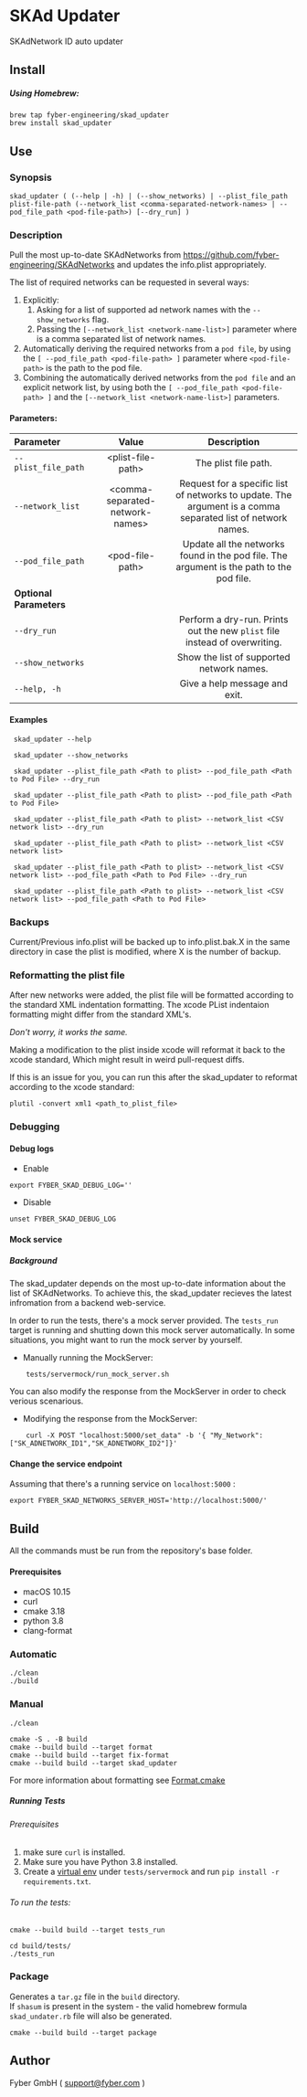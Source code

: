 # SKAd Updater 

SKAdNetwork ID auto updater

## Install

##### Using Homebrew:
    brew tap fyber-engineering/skad_updater
    brew install skad_updater

## Use

### Synopsis

    skad_updater ( (--help | -h) | (--show_networks) | --plist_file_path plist-file-path (--network_list <comma-separated-network-names> | --pod_file_path <pod-file-path>) [--dry_run] )

### Description
 Pull the most up-to-date SKAdNetworks from https://github.com/fyber-engineering/SKAdNetworks and updates the info.plist appropriately.

 The list of required networks can be requested in several ways:

1.   Explicitly:
     1.  Asking for a list of supported ad network names with the `--show_networks` flag.
     1.  Passing the `[--network_list <network-name-list>]` parameter where <network-name-list> is a comma separated list of network names.
1.   Automatically deriving the required networks from a `pod file`, by using the `[ --pod_file_path <pod-file-path> ]` parameter where `<pod-file-path>` is the path to the pod file.
1. Combining the automatically derived networks from the `pod file` and an explicit network list, by using both the `[ --pod_file_path <pod-file-path> ]` and the `[--network_list <network-name-list>]` parameters.

#### Parameters:

| Parameter | Value  | Description  |
| :- | :-: | :-: |
| `--plist_file_path` | \<plist-file-path\> | The plist file path. |
| `--network_list` | \<comma-separated-network-names\> | Request for a specific list of networks to update. The argument is a comma separated list of network names. |
| `--pod_file_path` | \<pod-file-path\> | Update all the networks found in the pod file.  The argument is the path to the pod file. |
| **Optional Parameters** ||
| `--dry_run` | | Perform a dry-run. Prints out the new `plist` file instead of overwriting.|
| `--show_networks` | | Show the list of supported network names.| 
| `--help, -h` | | Give a help message and exit. |

#### Examples
     skad_updater --help 
     
     skad_updater --show_networks
     
     skad_updater --plist_file_path <Path to plist> --pod_file_path <Path to Pod File> --dry_run

     skad_updater --plist_file_path <Path to plist> --pod_file_path <Path to Pod File>

     skad_updater --plist_file_path <Path to plist> --network_list <CSV network list> --dry_run

     skad_updater --plist_file_path <Path to plist> --network_list <CSV network list>

     skad_updater --plist_file_path <Path to plist> --network_list <CSV network list> --pod_file_path <Path to Pod File> --dry_run

     skad_updater --plist_file_path <Path to plist> --network_list <CSV network list> --pod_file_path <Path to Pod File>

### Backups
Current/Previous info.plist will be backed up to info.plist.bak.X in the same directory in case the plist is modified, where X is the number of backup.

### Reformatting the plist file
After new networks were added, the plist file will be formatted according to the standard XML indentation formatting. The xcode PList indentaion formatting might differ from the standard XML's.

*Don't worry, it works the same.*

Making a modification to the plist inside xcode will reformat it back to the xcode standard, Which might result in weird pull-request diffs.

If this is an issue for you, you can run this after the skad_updater to reformat according to the xcode standard:
```
plutil -convert xml1 <path_to_plist_file>
```
### Debugging

#### Debug logs
* Enable
```
export FYBER_SKAD_DEBUG_LOG=''
```
* Disable
```
unset FYBER_SKAD_DEBUG_LOG
```

#### Mock service
##### Background
The skad_updater depends on the most up-to-date information about the list of SKAdNetworks. 
To achieve this, the skad_updater recieves the latest infromation from a backend web-service.

In order to run the tests, there's a mock server provided. The `tests_run` target is running and shutting down this mock server automatically.
In some situations, you might want to run the mock server by yourself. 
* Manually running the MockServer:
```
    tests/servermock/run_mock_server.sh
```
You can also modify the response from the MockServer in order to check verious scenarious.
* Modifying the response from the MockServer:
```
    curl -X POST "localhost:5000/set_data" -b '{ "My_Network": ["SK_ADNETWORK_ID1","SK_ADNETWORK_ID2"]}'
```

#### Change the service endpoint
Assuming that there's a running service on `localhost:5000` :
 
    export FYBER_SKAD_NETWORKS_SERVER_HOST='http://localhost:5000/'
    
## Build

All the commands must be run from the repository's base folder.
 
####  Prerequisites

* macOS 10.15
* curl
* cmake 3.18
* python 3.8
* clang-format

### Automatic
```
./clean
./build
```
### Manual
```
./clean

cmake -S . -B build
cmake --build build --target format
cmake --build build --target fix-format
cmake --build build --target skad_updater
```
For more information about formatting see [Format.cmake](https://github.com/TheLartians/Format.cmake/blob/master/README.md)

##### Running Tests
###### Prerequisites
1. make sure `curl` is installed.
1. Make sure you have Python 3.8 installed.
1. Create a [virtual env](https://packaging.python.org/guides/installing-using-pip-and-virtual-environments/) under `tests/servermock` and run `pip install -r requirements.txt`.

###### To run the tests:
```
cmake --build build --target tests_run

cd build/tests/
./tests_run
```

### Package
Generates a `tar.gz` file in the `build` directory.  
If `shasum` is present in the system - the valid homebrew formula `skad_undater.rb` file will also be generated.  
```
cmake --build build --target package
```

## Author
Fyber GmbH ( support@fyber.com )
